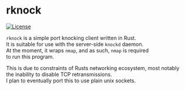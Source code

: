 # rknock

[![License](https://img.shields.io/badge/License-BSD%203--Clause-blue.svg)](https://opensource.org/licenses/BSD-3-Clause)

`rknock` is a simple port knocking client written in Rust.  
It is suitable for use with the server-side `knockd` daemon.  
At the moment, it wraps `nmap`, and as such, `nmap` is required  
to run this program.

This is due to constraints of Rusts networking ecosystem, most notably  
the inability to disable TCP retransmissions.  
I plan to eventually port this to use plain unix sockets.